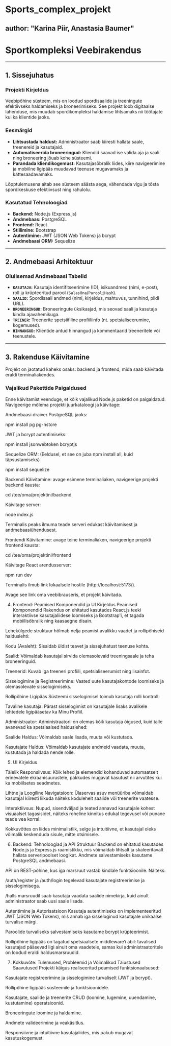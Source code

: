 # Sports_complex_projekt

author: "Karina Piir, Anastasia Baumer"
---

# Sportkompleksi Veebirakendus

---

## 1. Sissejuhatus

### Projekti Kirjeldus
Veebipõhine süsteem, mis on loodud spordisaalide ja treeningute efektiivseks haldamiseks ja broneerimiseks. See projekt loob digitaalse lahenduse, mis muudab spordikompleksi haldamise lihtsamaks nii töötajate kui ka klientide jaoks.

### Eesmärgid
* **Lihtsustada haldust:** Administraator saab kiiresti hallata saale, treenereid ja kasutajaid.
* **Automatiseerida broneeringud:** Kliendid saavad ise valida aja ja saali ning broneering jõuab kohe süsteemi.
* **Parandada kliendikogemust:** Kasutajasõbralik liides, kiire navigeerimine ja mobiilne ligipääs muudavad teenuse mugavamaks ja kättesaadavamaks.

Lõpptulemusena aitab see süsteem säästa aega, vähendada vigu ja tõsta spordikeskuse efektiivsust ning rahulolu.

### Kasutatud Tehnoloogiad
* **Backend:** Node.js (Express.js)
* **Andmebaas:** PostgreSQL
* **Frontend:** React
* **Stiilimine:** Bootstrap
* **Autentimine:** JWT (JSON Web Tokens) ja bcrypt
* **Andmebaasi ORM:** Sequelize
---

## 2. Andmebaasi Arhitektuur

### Olulisemad Andmebaasi Tabelid
* **`KASUTAJA`:** Kasutaja identifitseerimine (ID), isikuandmed (nimi, e-post), roll ja krüpteeritud parool (`Salasõna`/`ParooliHash`).
* **`SAALID`:** Spordisaali andmed (nimi, kirjeldus, mahtuvus, tunnihind, pildi URL).
* **`BRONEERINGUD`:** Broneeringute üksikasjad, mis seovad saali ja kasutaja kindla ajavahemikuga.
* **`TREENER`:** Treenerite spetsiifiline profiiliinfo (nt. spetsialiseerumine, kogemused).
* **`HINNANGUD`:** Klientide antud hinnangud ja kommentaarid treeneritele või teenustele.
---

## 3. Rakenduse Käivitamine

Projekt on jaotatud kaheks osaks: backend ja frontend, mida saab käivitada eraldi terminaliakendes.

### Vajalikud Pakettide Paigaldused
Enne käivitamist veenduge, et kõik vajalikud Node.js paketid on paigaldatud.
Navigeerige mõlema projekti juurkataloogi ja käivitage:


Andmebaasi draiver PostgreSQL jaoks:

npm install pg pg-hstore

JWT ja bcrypt autentimiseks:

npm install jsonwebtoken bcryptjs

Sequelize ORM: (Eeldusel, et see on juba npm install all, kuid täpsustamiseks)

npm install sequelize

Backendi Käivitamine: avage esimene terminaliaken, navigeerige projekti backend kausta:

cd /tee/oma/projektini/backend

Käivitage server:

node index.js

Terminalis peaks ilmuma teade serveri edukast käivitamisest ja andmebaasiühendusest.

Frontendi Käivitamine: avage teine terminaliaken, navigeerige projekti frontend kausta:

cd /tee/oma/projektini/frontend

Käivitage React arendusserver:

npm run dev

Terminalis ilmub link lokaalsele hostile (http://localhost:5173/).

Avage see link oma veebibrauseris, et projekt käivitada.

4. Frontend: Peamised Komponendid ja UI Kirjeldus
Peamised Komponendid
Rakendus on ehitatud kasutades React.js teeki interaktiivse kasutajaliidese loomiseks ja Bootstrap'i, et tagada mobiilisõbralik ning kaasaegne disain.

Lehekülgede struktuur hõlmab nelja peamist avalikku vaadet ja rollipõhiseid halduslehti:

Kodu (Avaleht): Sisaldab üldist teavet ja sissejuhatust teenuse kohta.

Saalid: Võimaldab kasutajal sirvida olemasolevaid treeningsaale ja teha broneeringuid.

Treenerid: Kuvab iga treeneri profiili, spetsialiseerumist ning lisainfot.

Sisselogimine ja Registreerimine: Vaated uute kasutajakontode loomiseks ja olemasolevate sisselogimiseks.

Rollipõhine Ligipääs
Süsteemi sisselogimisel toimub kasutaja rolli kontroll:

Tavaline kasutaja: Pärast sisselogimist on kasutajale lisaks avalikele lehtedele ligipääsetav ka Minu Profiil.

Administraator: Administraatoril on olemas kõik kasutaja õigused, kuid talle avanevad ka spetsiaalsed halduslehed:

Saalide Haldus: Võimaldab saale lisada, muuta või kustutada.

Kasutajate Haldus: Võimaldab kasutajate andmeid vaadata, muuta, kustutada ja haldada nende rolle.


5. UI Kirjeldus

Täielik Responsiivsus: Kõik lehed ja elemendid kohanduvad automaatselt erinevatele ekraanisuurustele, pakkudes mugavat kasutust nii arvutites kui ka mobiilsetes seadmetes.

Lihtne ja Loogiline Navigatsioon: Ülaservas asuv menüüriba võimaldab kasutajal kiiresti liikuda näiteks kodulehelt saalide või treenerite vaatesse.

Interaktiivsus: Nupud, sisendväljad ja teated annavad kasutajale kohest visuaalset tagasisidet, näiteks roheline kinnitus edukal tegevusel või punane teade vea korral.

Kokkuvõttes on liides minimalistlik, selge ja intuitiivne, et kasutajal oleks võimalik keskenduda sisule, mitte otsimisele.


6. Backend: Tehnoloogiad ja API Struktuur
Backend on ehitatud kasutades Node.js ja Express.js raamistikku, mis võimaldab lihtsalt ja skaleeritavalt hallata serveripoolset loogikat. Andmete salvestamiseks kasutame PostgreSQL andmebaasi.

API on REST-põhine, kus iga marsruut vastab kindlale funktsioonile. Näiteks:

/auth/register ja /auth/login tegelevad kasutajate registreerimise ja sisselogimisega.

/halls marsruudil saab kasutaja vaadata saalide nimekirja, kuid ainult administraator saab uusi saale lisada.

Autentimine ja Autorisatsioon
Kasutaja autentimiseks on implementeeritud JWT (JSON Web Tokens), mis annab iga sisseloginud kasutajale unikaalse turvalise märgi.

Paroolide turvaliseks salvestamiseks kasutame bcrypt krüpteerimist.

Rollipõhine ligipääs on tagatud spetsiaalsete middleware’i abil: tavalised kasutajad pääsevad ligi ainult oma vaadetele, samas kui administraatoritele on loodud eraldi haldusmarsruudid.



7. Kokkuvõte: Tulemused, Probleemid ja Võimalikud Täiustused
Saavutused
Projekti käigus realiseeritud peamised funktsionaalsused:

Kasutajate registreerimine ja sisselogimine turvaliselt (JWT ja bcrypt).

Rollipõhine ligipääs süsteemile ja funktsioonidele.

Kasutajate, saalide ja treenerite CRUD (loomine, lugemine, uuendamine, kustutamine) operatsioonid.

Broneeringute loomine ja haldamine.

Andmete valideerimine ja veakäsitlus.

Responsiivne ja intuitiivne kasutajaliides, mis pakub mugavat kasutuskogemust.


